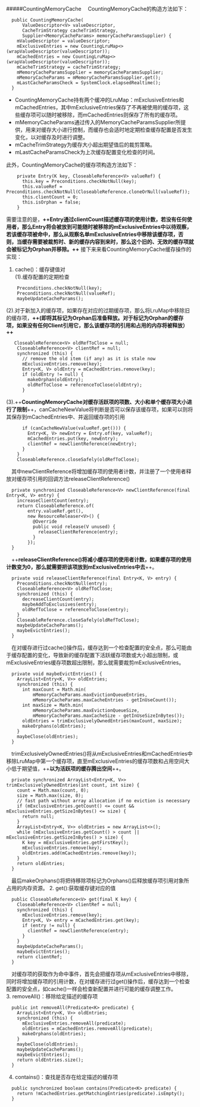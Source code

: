 #####CountingMemoryCache
&#8195;CountingMemoryCache的构造方法如下：
```
  public CountingMemoryCache(
      ValueDescriptor<V> valueDescriptor,
      CacheTrimStrategy cacheTrimStrategy,
      Supplier<MemoryCacheParams> memoryCacheParamsSupplier) {
    mValueDescriptor = valueDescriptor;
    mExclusiveEntries = new CountingLruMap<>(wrapValueDescriptor(valueDescriptor));
    mCachedEntries = new CountingLruMap<>(wrapValueDescriptor(valueDescriptor));
    mCacheTrimStrategy = cacheTrimStrategy;
    mMemoryCacheParamsSupplier = memoryCacheParamsSupplier;
    mMemoryCacheParams = mMemoryCacheParamsSupplier.get();
    mLastCacheParamsCheck = SystemClock.elapsedRealtime();
  }

```
- CountingMemoryCache持有两个缓冲的LruMap：mExclusiveEntries和mCachedEntries，其中mExclusiveEntries保存了不再被使用的缓存项，这些缓存项可以随时被移除，而mCachedEntries则保存了所有的缓存项。
- mMemoryCacheParams通过传入的MemoryCacheParamsSupplier所提供，用来对缓存大小进行控制，而缓存也会适时地定期检查缓存配置是否发生变化，以对缓存及时进行调整。
- mCacheTrimStrategy为缓存大小超出期望值后的裁剪策略。
- mLastCacheParamsCheck为上次缓存配置变化检查的时间。
    
此外，CountingMemoryCache的缓存项构造方法如下：
```
    private Entry(K key, CloseableReference<V> valueRef) {
      this.key = Preconditions.checkNotNull(key);
      this.valueRef = Preconditions.checkNotNull(CloseableReference.cloneOrNull(valueRef));
      this.clientCount = 0;
      this.isOrphan = false;
    }
```   
需要注意的是，**++Entry通过clientCount描述缓存项的使用计数，若没有任何使用者，那么Entry将会被放到可能随时被移除的mExclusiveEntries中以待观察，若该缓存项被命中，那么从观察名单mExclusiveEntries中移除该缓存项，否则，当缓存需要被裁剪时、新的缓存内容到来时，那么这个旧的、无效的缓存项就会被标记为Orphan并移除。++**
接下来来看CountingMemoryCache缓存操作的实现：   
1. cache()：缓存键值对   
(1).缓存配置的定期检查
```
    Preconditions.checkNotNull(key);
    Preconditions.checkNotNull(valueRef);
    maybeUpdateCacheParams();
```   
(2).对于新加入的缓存项，如果存在对应的过期缓存项，那么将LruMap中移除旧的缓存项，**++(即将其标记为Orphan后准备释放。对于标记为Orphan的缓存项，如果没有任何Client引用它，那么该缓存项的引用和占用的内存将被释放）++**
```
   CloseableReference<V> oldRefToClose = null;
    CloseableReference<V> clientRef = null;
    synchronized (this) {
      // remove the old item (if any) as it is stale now
      mExclusiveEntries.remove(key);
      Entry<K, V> oldEntry = mCachedEntries.remove(key);
      if (oldEntry != null) {
        makeOrphan(oldEntry);
        oldRefToClose = referenceToClose(oldEntry);
      }
```   
(3).++**CountingMemoryCache对缓存活跃项的项数、大小和单个缓存项大小进行了限制**++，canCacheNewValue将判断是否可以保存该缓存项，如果可以则将其保存到mCachedEntries中、并返回缓存项的引用
```
      if (canCacheNewValue(valueRef.get())) {
        Entry<K, V> newEntry = Entry.of(key, valueRef);
        mCachedEntries.put(key, newEntry);
        clientRef = newClientReference(newEntry);
      }
    }
    CloseableReference.closeSafely(oldRefToClose);
```   
&#8195;其中newClientReference将增加缓存项的使用者计数，并注册了一个使用者释放对缓存项引用的回调方法releaseClientReference()   
```
  private synchronized CloseableReference<V> newClientReference(final Entry<K, V> entry) {
    increaseClientCount(entry);
    return CloseableReference.of(
        entry.valueRef.get(),
        new ResourceReleaser<V>() {
          @Override
          public void release(V unused) {
            releaseClientReference(entry);
          }
        });
  }
```   
&#8195;++**releaseClientReference()将减小缓存项的使用者计数，如果缓存项的使用计数变为0，那么就需要把该项放到mExclusiveEntries中去**++。
```
  private void releaseClientReference(final Entry<K, V> entry) {
    Preconditions.checkNotNull(entry);
    CloseableReference<V> oldRefToClose;
    synchronized (this) {
      decreaseClientCount(entry);
      maybeAddToExclusives(entry);
      oldRefToClose = referenceToClose(entry);
    }
    CloseableReference.closeSafely(oldRefToClose);
    maybeUpdateCacheParams();
    maybeEvictEntries();
  }
```   
&#8195;在对缓存进行过cache()操作后，缓存达到一个检查配置的安全点，那么可能由于缓存配置的变化，导致新的缓存配置下活跃缓存项数或大小超出限制，或mExclusiveEntries缓存项数超出限制，那么就需要裁剪mExclusiveEntries。   
```
  private void maybeEvictEntries() {
    ArrayList<Entry<K, V>> oldEntries;
    synchronized (this) {
      int maxCount = Math.min(
          mMemoryCacheParams.maxEvictionQueueEntries,
          mMemoryCacheParams.maxCacheEntries - getInUseCount());
      int maxSize = Math.min(
          mMemoryCacheParams.maxEvictionQueueSize,
          mMemoryCacheParams.maxCacheSize - getInUseSizeInBytes());
      oldEntries = trimExclusivelyOwnedEntries(maxCount, maxSize);
      makeOrphans(oldEntries);
    }
    maybeClose(oldEntries);
  }
```   
&#8195;trimExclusivelyOwnedEntries()将从mExclusiveEntries和mCachedEntries中移除LruMap中第一个缓存项，直至mExclusiveEntries的缓存项数和占用空间大小低于期望值，++**以为活跃项的缓存腾出空间**++。
```
  private synchronized ArrayList<Entry<K, V>> trimExclusivelyOwnedEntries(int count, int size) {
    count = Math.max(count, 0);
    size = Math.max(size, 0);
    // fast path without array allocation if no eviction is necessary
    if (mExclusiveEntries.getCount() <= count && mExclusiveEntries.getSizeInBytes() <= size) {
      return null;
    }
    ArrayList<Entry<K, V>> oldEntries = new ArrayList<>();
    while (mExclusiveEntries.getCount() > count || mExclusiveEntries.getSizeInBytes() > size) {
      K key = mExclusiveEntries.getFirstKey();
      mExclusiveEntries.remove(key);
      oldEntries.add(mCachedEntries.remove(key));
    }
    return oldEntries;
  }
```   
&#8195;最后makeOrphans()将把待移除项标记为Orphans()后释放缓存项引用对象所占用的内存资源。
2. get():获取缓存键对应的值
```
  public CloseableReference<V> get(final K key) {
    CloseableReference<V> clientRef = null;
    synchronized (this) {
      mExclusiveEntries.remove(key);
      Entry<K, V> entry = mCachedEntries.get(key);
      if (entry != null) {
        clientRef = newClientReference(entry);
      }
    }
    maybeUpdateCacheParams();
    maybeEvictEntries();
    return clientRef;
  }
```   
&#8195;对缓存项的获取作为命中事件，首先会把缓存项从mExclusiveEntries中移除，同时将增加缓存项的引用计数，在对缓存进行过get()操作后，缓存达到一个检查配置的安全点，如cache()一样会检查新配置并进行可能的缓存调整工作。   
3. removeAll()：移除给定描述的缓存项
```
  public int removeAll(Predicate<K> predicate) {
    ArrayList<Entry<K, V>> oldEntries;
    synchronized (this) {
      mExclusiveEntries.removeAll(predicate);
      oldEntries = mCachedEntries.removeAll(predicate);
      makeOrphans(oldEntries);
    }
    maybeClose(oldEntries);
    maybeUpdateCacheParams();
    maybeEvictEntries();
    return oldEntries.size();
  }
```   
4. contains()：查找是否存在给定描述的缓存项
```
  public synchronized boolean contains(Predicate<K> predicate) {
    return !mCachedEntries.getMatchingEntries(predicate).isEmpty();
  }
```


